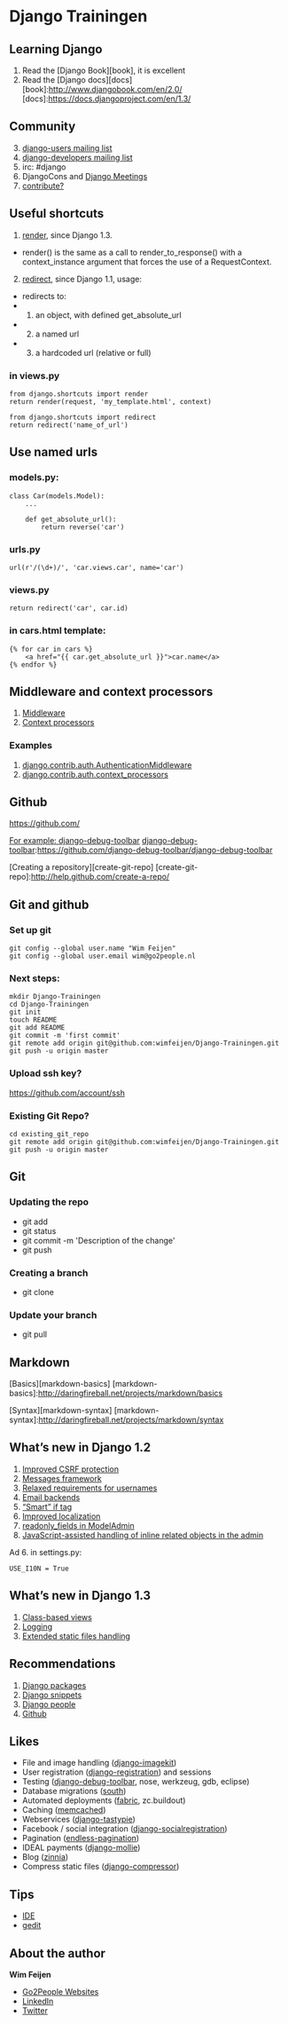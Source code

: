 Django Trainingen
=================

Learning Django
------------
1. Read the [Django Book][book], it is excellent
2. Read the [Django docs][docs]
[book]:http://www.djangobook.com/en/2.0/
[docs]:https://docs.djangoproject.com/en/1.3/

Community
---
3. [django-users mailing list][django-users]
4. [django-developers mailing list][django-developers]
5. irc: #django
6. DjangoCons and [Django Meetings][meetings]
7. [contribute?][contribute]

[django-users]:http://groups.google.com/group/django-users
[django-developers]:http://groups.google.com/group/django-developers
[meetings]:http://wiki.python.org/moin/DjangoMeetingNL
[contribute]:https://docs.djangoproject.com/en/1.3/#the-django-open-source-project

Useful shortcuts
----------------
1. [render][render], since Django 1.3. 
  - render() is the same as a call to render_to_response() with a context_instance argument that forces the use of a RequestContext.
2. [redirect][redirect], since Django 1.1, usage:      
 - redirects to:
 - 1. an object, with defined get_absolute_url
 - 2. a named url
 - 3. a hardcoded url (relative or full)

### in views.py
    from django.shortcuts import render
    return render(request, 'my_template.html', context)

    from django.shortcuts import redirect
    return redirect('name_of_url')

[render]:https://docs.djangoproject.com/en/1.3/topics/http/shortcuts/#render
[redirect]:https://docs.djangoproject.com/en/1.3/topics/http/shortcuts/#redirect

Use named urls
--------------
### models.py:
    class Car(models.Model):
        ...

        def get_absolute_url():
            return reverse('car')

### urls.py
    url(r'/(\d+)/', 'car.views.car', name='car')

### views.py
    return redirect('car', car.id)

### in cars.html template:
    {% for car in cars %}
        <a href="{{ car.get_absolute_url }}">car.name</a>
    {% endfor %}


Middleware and context processors
------------------------

1. [Middleware][middleware]
2. [Context processors][context_processors]

### Examples
1. [django.contrib.auth.AuthenticationMiddleware][auth-middleware]
2. [django.contrib.auth.context_processors][auth-processor]

[middleware]:https://docs.djangoproject.com/en/1.3/topics/http/middleware/
[context_processors]:https://docs.djangoproject.com/en/dev/ref/templates/api/#writing-your-own-context-processors

[auth-middleware]:https://github.com/django/django/blob/master/django/contrib/auth/middleware.py
[auth-processor]:https://github.com/django/django/blob/master/django/contrib/auth/context_processors.py


Github
------
https://github.com/

[For example: django-debug-toolbar][django-debug-toolbar]
[django-debug-toolbar]:https://github.com/django-debug-toolbar/django-debug-toolbar

[Creating a repository][create-git-repo]
[create-git-repo]:http://help.github.com/create-a-repo/

Git and github
--------------
### Set up git
    git config --global user.name "Wim Feijen"
    git config --global user.email wim@go2people.nl
        
### Next steps:
    mkdir Django-Trainingen
    cd Django-Trainingen
    git init
    touch README
    git add README
    git commit -m 'first commit'
    git remote add origin git@github.com:wimfeijen/Django-Trainingen.git
    git push -u origin master

### Upload ssh key?
https://github.com/account/ssh
      
### Existing Git Repo?
    cd existing_git_repo
    git remote add origin git@github.com:wimfeijen/Django-Trainingen.git
    git push -u origin master

Git
---

### Updating the repo
- git add
- git status
- git commit -m 'Description of the change'
- git push

### Creating a branch
- git clone

### Update your branch
- git pull


Markdown
--------
[Basics][markdown-basics]
[markdown-basics]:http://daringfireball.net/projects/markdown/basics

[Syntax][markdown-syntax]
[markdown-syntax]:http://daringfireball.net/projects/markdown/syntax

What’s new in Django 1.2
------------------------
1. [Improved CSRF protection][csrf]
2. [Messages framework][messages]
3. [Relaxed requirements for usernames][usernames]
4. [Email backends][email backends]
5. [“Smart” if tag][if]
6. [Improved localization][l10n]
7. [readonly_fields in ModelAdmin][readonly]
8. [JavaScript-assisted handling of inline related objects in the admin][inline]

Ad 6. in settings.py:

    USE_I10N = True 

[csrf]:https://docs.djangoproject.com/en/1.3/ref/contrib/csrf/
[messages]:https://docs.djangoproject.com/en/1.3/ref/contrib/messages/
[usernames]:https://docs.djangoproject.com/en/dev/releases/1.2/#relaxed-requirements-for-usernames
[email backends]:https://docs.djangoproject.com/en/dev/topics/email/#topic-email-backends
[if]:https://docs.djangoproject.com/en/dev/releases/1.2/#smart-if-tag
[l10n]:https://docs.djangoproject.com/en/dev/topics/i18n/localization/#format-localization
[readonly]:https://docs.djangoproject.com/en/dev/releases/1.2/#readonly-fields-in-modeladmin
[inline]: https://docs.djangoproject.com/en/dev/releases/1.2/#javascript-assisted-handling-of-inline-related-objects-in-the-admin

What’s new in Django 1.3
------------------------

1. [Class-based views][class-based-views]
2. [Logging][logging]
3. [Extended static files handling][static]

[class-based-views]:https://docs.djangoproject.com/en/1.3/topics/class-based-views/
[logging]:https://docs.djangoproject.com/en/1.3/topics/logging/
[static]:https://docs.djangoproject.com/en/1.3/ref/contrib/staticfiles/

Recommendations
---------------
1. [Django packages][packages]
2. [Django snippets][snippets]
3. [Django people][people]
4. [Github][github]

[snippets]:http://djangosnippets.org/
[packages]:http://djangopackages.com/
[people]:http://djangopeople.net/
[github]:https://github.com

Likes
-----
- File and image handling ([django-imagekit][imagekit])
- User registration ([django-registration][registration]) and sessions
- Testing ([django-debug-toolbar][django-debug-toolbar], nose, werkzeug, gdb, eclipse)
- Database migrations ([south][south])
- Automated deployments ([fabric][fabric], zc.buildout)
- Caching ([memcached][memcached])
- Webservices ([django-tastypie][tastypie])
- Facebook / social integration ([django-socialregistration][social])
- Pagination ([endless-pagination][pagination])
- IDEAL payments ([django-mollie][mollie]) 
- Blog ([zinnia][zinnia])
- Compress static files ([django-compressor][compressor])

[imagekit]:https://github.com/jdriscoll/django-imagekit
[registration]:https://bitbucket.org/ubernostrum/django-registration/
[django-debug-toolbar]:https://github.com/django-debug-toolbar/django-debug-toolbar
[south]:http://south.aeracode.org/docs/installation.html
[memcached]:https://docs.djangoproject.com/en/dev/topics/cache/
[tastypie]:https://github.com/toastdriven/django-tastypie
[social]:http://pypi.python.org/pypi/django-socialregistration/0.4.5
[pagination]:http://code.google.com/p/django-endless-pagination/
[mollie]:https://github.com/peeb/django-mollie-ideal
[zinnia]:https://github.com/Fantomas42/django-blog-zinnia
[compressor]:https://github.com/jezdez/django_compressor
[fabric]:http://docs.fabfile.org/en/1.2.2/index.html

Tips
----

- [IDE][ide]
- [gedit][gedit]

[ide]:http://groups.google.com/group/django-users/browse_thread/thread/6705476b48c146b6/b02b6b5c09a3af16?q=gedit&lnk=ol&
[gedit]:http://www.micahcarrick.com/gedit-as-a-django-ide-for-linux.html

About the author
----------------

**Wim Feijen**

- [Go2People Websites][go2people]
- [LinkedIn][linkedin]
- [Twitter][twitter]

[go2people]:http://www.go2people.nl
[linkedin]:http://www.linkedin.com/profile/view?id=10669566
[twitter]:http://twitter.com/#!/wimfeijen



